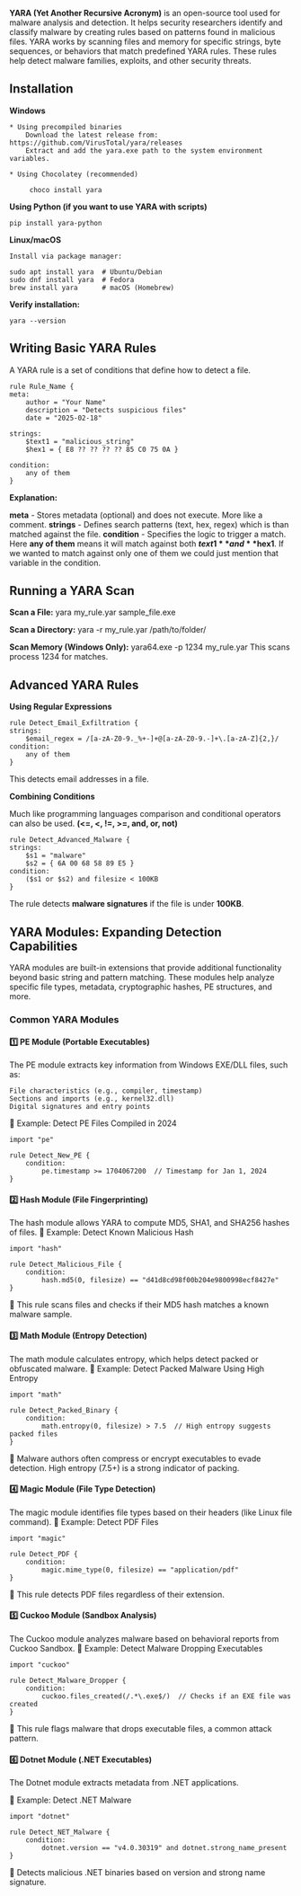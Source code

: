 **YARA (Yet Another Recursive Acronym)** is an open-source tool used for malware analysis and detection. It helps security researchers identify and classify malware by creating rules based on patterns found in malicious files.
YARA works by scanning files and memory for specific strings, byte sequences, or behaviors that match predefined YARA rules. These rules help detect malware families, exploits, and other security threats.


## Installation

**Windows**

    * Using precompiled binaries
        Download the latest release from: https://github.com/VirusTotal/yara/releases
        Extract and add the yara.exe path to the system environment variables.

    * Using Chocolatey (recommended)

         choco install yara

**Using Python (if you want to use YARA with scripts)**

    pip install yara-python

**Linux/macOS**

    Install via package manager:
    
    sudo apt install yara  # Ubuntu/Debian
    sudo dnf install yara  # Fedora
    brew install yara      # macOS (Homebrew)
    

**Verify installation:**

    yara --version


## Writing Basic YARA Rules

A YARA rule is a set of conditions that define how to detect a file.

    rule Rule_Name {
    meta:
        author = "Your Name"
        description = "Detects suspicious files"
        date = "2025-02-18"

    strings:
        $text1 = "malicious_string"
        $hex1 = { E8 ?? ?? ?? ?? 85 C0 75 0A }

    condition:
        any of them
    }

**Explanation:**

**meta** - Stores metadata (optional) and does not execute. More like a comment.
**strings** - Defines search patterns (text, hex, regex) which is than matched against the file.
**condition** - Specifies the logic to trigger a match. Here **any of them** means it will match against both **$text1** and **$hex1**. If we wanted to match against only one of them we could just mention that variable in the condition.




## Running a YARA Scan

**Scan a File:**
    yara my_rule.yar sample_file.exe

**Scan a Directory:**
    yara -r my_rule.yar /path/to/folder/

**Scan Memory (Windows Only):**
    yara64.exe -p 1234 my_rule.yar
This scans process 1234 for matches.




## Advanced YARA Rules

**Using Regular Expressions**

    rule Detect_Email_Exfiltration {
    strings:
        $email_regex = /[a-zA-Z0-9._%+-]+@[a-zA-Z0-9.-]+\.[a-zA-Z]{2,}/
    condition:
        any of them
    }

This detects email addresses in a file.

**Combining Conditions**

Much like programming languages comparison and conditional operators can also be used. **(<=, <, !=, >=, and, or, not)**

    rule Detect_Advanced_Malware {
    strings:
        $s1 = "malware"
        $s2 = { 6A 00 68 58 89 E5 }
    condition:
        ($s1 or $s2) and filesize < 100KB
    }

The rule detects **malware signatures** if the file is under **100KB**.





## YARA Modules: Expanding Detection Capabilities

YARA modules are built-in extensions that provide additional functionality beyond basic string and pattern matching. These modules help analyze specific file types, metadata, cryptographic hashes, PE structures, and more.

### Common YARA Modules

#### 1️⃣ PE Module (Portable Executables)

The PE module extracts key information from Windows EXE/DLL files, such as:

    File characteristics (e.g., compiler, timestamp)
    Sections and imports (e.g., kernel32.dll)
    Digital signatures and entry points

📌 Example: Detect PE Files Compiled in 2024

    import "pe"

    rule Detect_New_PE {
        condition:
            pe.timestamp >= 1704067200  // Timestamp for Jan 1, 2024
    }


#### 2️⃣ Hash Module (File Fingerprinting)

The hash module allows YARA to compute MD5, SHA1, and SHA256 hashes of files.
📌 Example: Detect Known Malicious Hash

    import "hash"

    rule Detect_Malicious_File {
        condition:
            hash.md5(0, filesize) == "d41d8cd98f00b204e9800998ecf8427e"
    }

🔹 This rule scans files and checks if their MD5 hash matches a known malware sample.


#### 3️⃣ Math Module (Entropy Detection)

The math module calculates entropy, which helps detect packed or obfuscated malware.
📌 Example: Detect Packed Malware Using High Entropy

    import "math"

    rule Detect_Packed_Binary {
        condition:
            math.entropy(0, filesize) > 7.5  // High entropy suggests packed files
    }

🔹 Malware authors often compress or encrypt executables to evade detection. High entropy (7.5+) is a strong indicator of packing.


#### 4️⃣ Magic Module (File Type Detection)

The magic module identifies file types based on their headers (like Linux file command).
📌 Example: Detect PDF Files

    import "magic"

    rule Detect_PDF {
        condition:
            magic.mime_type(0, filesize) == "application/pdf"
    }

🔹 This rule detects PDF files regardless of their extension.


#### 5️⃣ Cuckoo Module (Sandbox Analysis)

The Cuckoo module analyzes malware based on behavioral reports from Cuckoo Sandbox.
📌 Example: Detect Malware Dropping Executables

    import "cuckoo"

    rule Detect_Malware_Dropper {
        condition:
            cuckoo.files_created(/.*\.exe$/)  // Checks if an EXE file was created
    }

🔹 This rule flags malware that drops executable files, a common attack pattern.


#### 6️⃣ Dotnet Module (.NET Executables)

The Dotnet module extracts metadata from .NET applications.

📌 Example: Detect .NET Malware

    import "dotnet"

    rule Detect_NET_Malware {
        condition:
            dotnet.version == "v4.0.30319" and dotnet.strong_name_present
    }

🔹 Detects malicious .NET binaries based on version and strong name signature.
